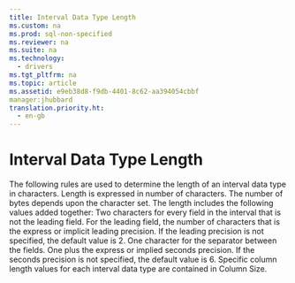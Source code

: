 ```yaml
---
title: Interval Data Type Length
ms.custom: na
ms.prod: sql-non-specified
ms.reviewer: na
ms.suite: na
ms.technology: 
  - drivers
ms.tgt_pltfrm: na
ms.topic: article
ms.assetid: e9eb38d8-f9db-4401-8c62-aa394054cbbf
manager:jhubbard
translation.priority.ht: 
  - en-gb
---
```

# Interval Data Type Length
<?xml version="1.0" encoding="utf-8"?>
<developerReferenceWithoutSyntaxDocument xmlns="http://ddue.schemas.microsoft.com/authoring/2003/5" xmlns:xlink="http://www.w3.org/1999/xlink" xmlns:xsi="http://www.w3.org/2001/XMLSchema-instance" xsi:schemaLocation="http://ddue.schemas.microsoft.com/authoring/2003/5 http://dduestorage.blob.core.windows.net/ddueschema/developer.xsd">
  <introduction>
    <para>The following rules are used to determine the length of an interval data type in characters. Length is expressed in number of characters. The number of bytes depends upon the character set. The length includes the following values added together:  </para>
    <list class="bullet">
      <listItem>
        <para>Two characters for every field in the interval that is not the leading field.</para>
      </listItem>
      <listItem>
        <para>For the leading field, the number of characters that is the express or implicit leading precision. If the leading precision is not specified, the default value is 2.</para>
      </listItem>
      <listItem>
        <para>One character for the separator between the fields.</para>
      </listItem>
      <listItem>
        <para>One plus the express or implied seconds precision. If the seconds precision is not specified, the default value is 6.</para>
      </listItem>
    </list>
    <para>Specific column length values for each interval data type are contained in <legacyLink xlink:href="541b83ab-b16d-4714-bcb2-3c3daa9a963b">Column Size</legacyLink>.</para>
  </introduction>
  <relatedTopics />
</developerReferenceWithoutSyntaxDocument>